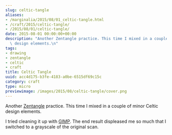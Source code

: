 ```yaml
---
slug: celtic-tangle
aliases:
- /marginalia/2015/08/01_celtic-tangle.html
- /craft/2015/celtic-tangle/
- /2015/08/01/celtic-tangle/
date: 2015-08-01 00:00:00+00:00
description: "Another Zentangle practice. This time I mixed in a couple of minor Celtic\
  \ design elements.\n"
tags:
- drawing
- zentangle
- celtic
- craft
title: Celtic Tangle
uuid: acc4d175-b3fe-4183-a0be-6515df69c15c
category: craft
type: micro
previewimage: /images/2015/08/celtic-tangle/cover.png
---
```

[Zentangle]: https://www.zentangle.com/
Another [Zentangle][] practice. This time I mixed in a couple of minor Celtic
design elements.
<!-- TEASER_END -->

[GIMP]: http://www.gimp.org/
I tried cleaning it up with [GIMP][]. The end result displeased me so much
that I switched to a grayscale of the original scan.